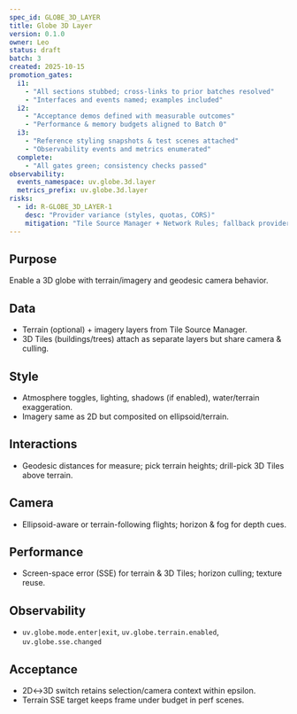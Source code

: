 ```yaml
---
spec_id: GLOBE_3D_LAYER
title: Globe 3D Layer
version: 0.1.0
owner: Leo
status: draft
batch: 3
created: 2025-10-15
promotion_gates:
  i1:
    - "All sections stubbed; cross-links to prior batches resolved"
    - "Interfaces and events named; examples included"
  i2:
    - "Acceptance demos defined with measurable outcomes"
    - "Performance & memory budgets aligned to Batch 0"
  i3:
    - "Reference styling snapshots & test scenes attached"
    - "Observability events and metrics enumerated"
  complete:
    - "All gates green; consistency checks passed"
observability:
  events_namespace: uv.globe.3d.layer
  metrics_prefix: uv.globe.3d.layer
risks:
  - id: R-GLOBE_3D_LAYER-1
    desc: "Provider variance (styles, quotas, CORS)"
    mitigation: "Tile Source Manager + Network Rules; fallback providers and offline cache"
---
```


## Purpose
Enable a 3D globe with terrain/imagery and geodesic camera behavior.

## Data
- Terrain (optional) + imagery layers from Tile Source Manager.
- 3D Tiles (buildings/trees) attach as separate layers but share camera & culling.

## Style
- Atmosphere toggles, lighting, shadows (if enabled), water/terrain exaggeration.
- Imagery same as 2D but composited on ellipsoid/terrain.

## Interactions
- Geodesic distances for measure; pick terrain heights; drill-pick 3D Tiles above terrain.

## Camera
- Ellipsoid-aware or terrain-following flights; horizon & fog for depth cues.

## Performance
- Screen-space error (SSE) for terrain & 3D Tiles; horizon culling; texture reuse.

## Observability
- `uv.globe.mode.enter|exit`, `uv.globe.terrain.enabled`, `uv.globe.sse.changed`

## Acceptance
- 2D↔3D switch retains selection/camera context within epsilon.
- Terrain SSE target keeps frame under budget in perf scenes.
